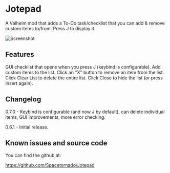 # Jotepad

A Valheim mod that adds a To-Do task/checklist that you can add & remove custom items to/from. Press J to display it.

![Screenshot](http://tonays.com/i/jotepadscreen1.png "Jotepad Screenshot")

## Features

GUI checklist that opens when you press J (keybind is configurable).
Add custom items to the list. Click an "X" button to remove an item from the list.
Click Clear List to delete the entire list.
Click Close to hide the list (or press Insert again).


## Changelog

0.7.0 - Keybind is configurable (and now J by default), can delete individual items, GUI improvements, more error checking.

0.6.1 - Initial release.


## Known issues and source code

You can find the github at:

https://github.com/Spacetornado/Jotepad
